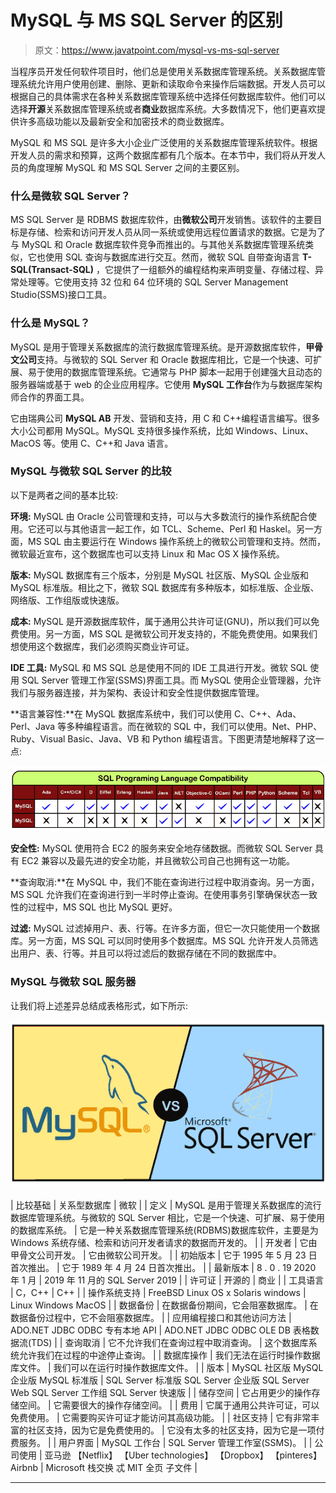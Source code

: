 # MySQL 与 MS SQL Server 的区别

> 原文：<https://www.javatpoint.com/mysql-vs-ms-sql-server>

当程序员开发任何软件项目时，他们总是使用关系数据库管理系统。关系数据库管理系统允许用户使用创建、删除、更新和读取命令来操作后端数据。开发人员可以根据自己的具体需求在各种关系数据库管理系统中选择任何数据库软件。他们可以选择**开源**关系数据库管理系统或者**商业**数据库系统。大多数情况下，他们更喜欢提供许多高级功能以及最新安全和加密技术的商业数据库。

MySQL 和 MS SQL 是许多大小企业广泛使用的关系数据库管理系统软件。根据开发人员的需求和预算，这两个数据库都有几个版本。在本节中，我们将从开发人员的角度理解 MySQL 和 MS SQL Server 之间的主要区别。

### 什么是微软 SQL Server？

MS SQL Server 是 RDBMS 数据库软件，由**微软公司**开发销售。该软件的主要目标是存储、检索和访问开发人员从同一系统或使用远程位置请求的数据。它是为了与 MySQL 和 Oracle 数据库软件竞争而推出的。与其他关系数据库管理系统类似，它也使用 SQL 查询与数据库进行交互。然而，微软 SQL 自带查询语言 **T-SQL(Transact-SQL)** ，它提供了一组额外的编程结构来声明变量、存储过程、异常处理等。它使用支持 32 位和 64 位环境的 SQL Server Management Studio(SSMS)接口工具。

### 什么是 MySQL？

MySQL 是用于管理关系数据库的流行数据库管理系统。是开源数据库软件，**甲骨文公司**支持。与微软的 SQL Server 和 Oracle 数据库相比，它是一个快速、可扩展、易于使用的数据库管理系统。它通常与 PHP 脚本一起用于创建强大且动态的服务器端或基于 web 的企业应用程序。它使用 **MySQL 工作台**作为与数据库架构师合作的界面工具。

它由瑞典公司 **MySQL AB** 开发、营销和支持，用 C 和 C++编程语言编写。很多大小公司都用 MySQL。MySQL 支持很多操作系统，比如 Windows、Linux、MacOS 等。使用 C、C++和 Java 语言。

### MySQL 与微软 SQL Server 的比较

以下是两者之间的基本比较:

**环境:** MySQL 由 Oracle 公司管理和支持，可以与大多数流行的操作系统配合使用。它还可以与其他语言一起工作，如 TCL、Scheme、Perl 和 Haskel。另一方面，MS SQL 由主要运行在 Windows 操作系统上的微软公司管理和支持。然而，微软最近宣布，这个数据库也可以支持 Linux 和 Mac OS X 操作系统。

**版本:** MySQL 数据库有三个版本，分别是 MySQL 社区版、MySQL 企业版和 MySQL 标准版。相比之下，微软 SQL 数据库有多种版本，如标准版、企业版、网络版、工作组版或快速版。

**成本:** MySQL 是开源数据库软件，属于通用公共许可证(GNU)，所以我们可以免费使用。另一方面，MS SQL 是微软公司开发支持的，不能免费使用。如果我们想使用这个数据库，我们必须购买商业许可证。

**IDE 工具:** MySQL 和 MS SQL 总是使用不同的 IDE 工具进行开发。微软 SQL 使用 SQL Server 管理工作室(SSMS)界面工具。而 MySQL 使用企业管理器，允许我们与服务器连接，并为架构、表设计和安全性提供数据库管理。

**语言兼容性:**在 MySQL 数据库系统中，我们可以使用 C、C++、Ada、Perl、Java 等多种编程语言。而在微软的 SQL 中，我们可以使用。Net、PHP、Ruby、Visual Basic、Java、VB 和 Python 编程语言。下图更清楚地解释了这一点:

![MySQL vs MS SQL Server](img/9436e87026d483eb5e7035ee6db0ef22.png)

**安全性:** MySQL 使用符合 EC2 的服务来安全地存储数据。而微软 SQL Server 具有 EC2 兼容以及最先进的安全功能，并且微软公司自己也拥有这一功能。

**查询取消:**在 MySQL 中，我们不能在查询进行过程中取消查询。另一方面，MS SQL 允许我们在查询进行到一半时停止查询。在使用事务引擎确保状态一致性的过程中，MS SQL 也比 MySQL 更好。

**过滤:** MySQL 过滤掉用户、表、行等。在许多方面，但它一次只能使用一个数据库。另一方面，MS SQL 可以同时使用多个数据库。MS SQL 允许开发人员筛选出用户、表、行等。并且可以将过滤后的数据存储在不同的数据库中。

### MySQL 与微软 SQL 服务器

让我们将上述差异总结成表格形式，如下所示:

![MySQL vs MS SQL Server](img/9f4d04ab762e8ef3dd1d4044b0a2fc03.png)

| 比较基础 | 关系型数据库 | 微软 |
| 定义 | MySQL 是用于管理关系数据库的流行数据库管理系统。与微软的 SQL Server 相比，它是一个快速、可扩展、易于使用的数据库系统。 | 它是一种关系数据库管理系统(RDBMS)数据库软件，主要是为 Windows 系统存储、检索和访问开发者请求的数据而开发的。 |
| 开发者 | 它由甲骨文公司开发。 | 它由微软公司开发。 |
| 初始版本 | 它于 1995 年 5 月 23 日首次推出。 | 它于 1989 年 4 月 24 日首次推出。 |
| 最新版本 | 8 . 0 . 19 2020 年 1 月 | 2019 年 11 月的 SQL Server 2019 |
| 许可证 | 开源的 | 商业 |
| 工具语言 | C，C++ | C++ |
| 操作系统支持 | FreeBSD
Linux
OS x
Solaris
windows | Linux
Windows
MacOS |
| 数据备份 | 在数据备份期间，它会阻塞数据库。 | 在数据备份过程中，它不会阻塞数据库。 |
| 应用编程接口和其他访问方法 | ADO.NET
JDBC
ODBC
专有本地 API | ADO.NET
JDBC
ODBC
OLE DB
表格数据流(TDS) |
| 查询取消 | 它不允许我们在查询过程中取消查询。 | 这个数据库系统允许我们在过程的中途停止查询。 |
| 数据库操作 | 我们无法在运行时操作数据库文件。 | 我们可以在运行时操作数据库文件。 |
| 版本 | MySQL 社区版
MySQL 企业版
MySQL 标准版 | SQL Server 标准版
SQL Server 企业版
SQL Server Web
SQL Server 工作组
SQL Server 快速版 |
| 储存空间 | 它占用更少的操作存储空间。 | 它需要很大的操作存储空间。 |
| 费用 | 它属于通用公共许可证，可以免费使用。 | 它需要购买许可证才能访问其高级功能。 |
| 社区支持 | 它有非常丰富的社区支持，因为它是免费使用的。 | 它没有太多的社区支持，因为它是一项付费服务。 |
| 用户界面 | MySQL 工作台 | SQL Server 管理工作室(SSMS)。 |
| 公司使用 | 亚马逊
【Netflix】
【Uber technologies】
【Dropbox】
【pinteres】
Airbnb | Microsoft
栈交换
忒
MIT
全页
子文件 |

* * *